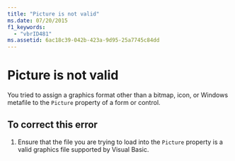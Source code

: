 ```yaml
---
title: "Picture is not valid"
ms.date: 07/20/2015
f1_keywords: 
  - "vbrID481"
ms.assetid: 6ac18c39-042b-423a-9d95-25a7745c84dd
---
```

# Picture is not valid

You tried to assign a graphics format other than a bitmap, icon, or Windows metafile to the `Picture` property of a form or control.  
  
## To correct this error  
  
1. Ensure that the file you are trying to load into the `Picture` property is a valid graphics file supported by Visual Basic.  
